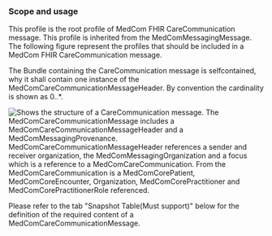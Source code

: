 ### Scope and usage 

This profile is the root profile of MedCom FHIR CareCommunication message. This profile is inherited from the MedComMessagingMessage.
The following figure represent the profiles that should be included in a MedCom FHIR CareCommunication message.

The Bundle containing the CareCommunication message is selfcontained, why it shall contain one instance of the MedComCareCommunicationMessageHeader. By convention the cardinality is shown as 0..*.

<img alt="Shows the structure of a CareCommunication message. The MedComCareCommunicationMessage includes a MedComCareCommunicationMessageHeader and a MedComMessagingProvenance. MedComCareCommunicationMessageHeader references a sender and receiver organization, the MedComMessagingOrganization and a focus which is a reference to a MedComCareCommunication. From the MedComCareCommunication is a MedComCorePatient, MedComCoreEncounter, Organization, MedComCorePractitioner and MedComCorePractitionerRole referenced." src="./carecommunication/CareCommunication.svg" style="float:none; display:block; margin-left:auto; margin-right:auto;" />

Please refer to the tab "Snapshot Table(Must support)" below for the definition of the required content of a MedComCareCommunicationMessage.  


